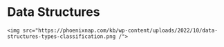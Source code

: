 # Data Structures

`<img src="https://phoenixnap.com/kb/wp-content/uploads/2022/10/data-structures-types-classification.png /">`
